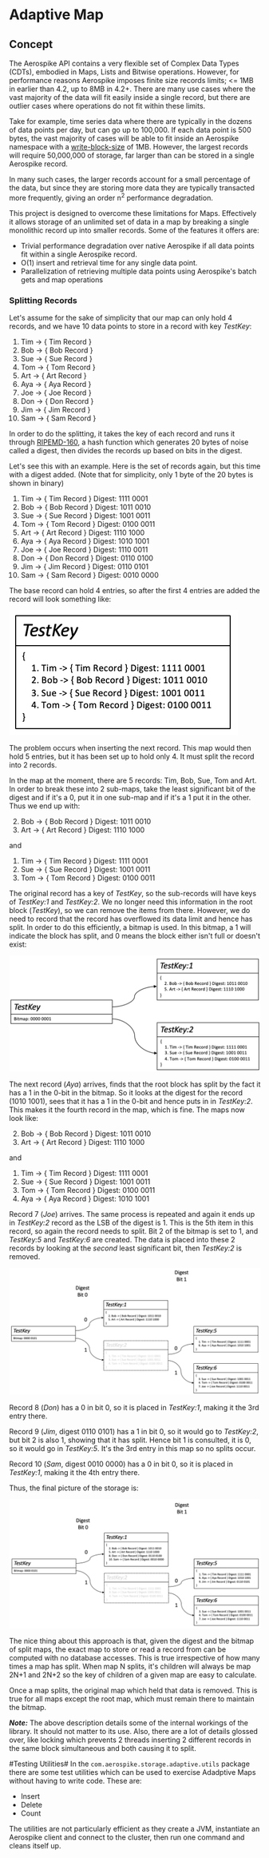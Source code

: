 # Adaptive Map
## Concept
The Aerospike API contains a very flexible set of Complex Data Types (CDTs), embodied in Maps, Lists and Bitwise operations. However, for performance reasons Aerospike imposes finite size records limits; <= 1MB in earlier than 4.2, up to 8MB in 4.2+. There are many use cases where the vast majority of the data will fit easily inside a single record, but there are outlier cases where operations do not fit within these limits.

Take for example, time series data where there are typically in the dozens of data points per day, but can go up to 100,000. If each data point is 500 bytes, the vast majority of cases will be able to fit inside an Aerospike namespace with a [write-block-size](https://www.aerospike.com/docs/reference/configuration/#write-block-size) of 1MB. However, the largest records will require 50,000,000 of storage, far larger than can be stored in a single Aerospike record.

In many such cases, the larger records account for a small percentage of the data, but since they are storing more data they are typically transacted more frequently, giving an order n<sup>2</sup> performance degradation.

This project is designed to overcome these limitations for Maps. Effectively it allows storage of an unlimited set of data in a map by breaking a single monolithic record up into smaller records. Some of the features it offers are:
* Trivial performance degradation over native Aerospike if all data points fit within a single Aerospike record.
* O(1) insert and retrieval time for any single data point.
* Parallelization of retrieving multiple data points using Aerospike's batch gets and map operations

### Splitting Records
Let's assume for the sake of simplicity that our map can only hold 4 records, and we have 10 data points to store in a record with key *TestKey*:

1. Tim -> { Tim Record }
2. Bob -> { Bob Record }
3. Sue -> { Sue Record }
4. Tom -> { Tom Record }
5. Art -> { Art Record }
6. Aya -> { Aya Record }
7. Joe -> { Joe Record }
8. Don -> { Don Record }
9. Jim -> { Jim Record }
10. Sam -> { Sam Record }

In order to do the splitting, it takes the key of each record and runs it through [RIPEMD-160](https://homes.esat.kuleuven.be/~bosselae/ripemd160/pdf/AB-9601/AB-9601.pdf), a hash function which generates 20 bytes of noise called a digest, then divides the records up based on bits in the digest.

Let's see this with an example. Here is the set of records again, but this time with a digest added. (Note that for simplicity, only 1 byte of the 20 bytes is shown in binary)

1. Tim -> { Tim Record } Digest: 1111 0001
2. Bob -> { Bob Record } Digest: 1011 0010
3. Sue -> { Sue Record } Digest: 1001 0011
4. Tom -> { Tom Record } Digest: 0100 0011
5. Art -> { Art Record } Digest: 1110 1000
6. Aya -> { Aya Record } Digest: 1010 1001
7. Joe -> { Joe Record } Digest: 1110 0011
8. Don -> { Don Record } Digest: 0110 0100
9. Jim -> { Jim Record } Digest: 0110 0101
10. Sam -> { Sam Record } Digest: 0010 0000


The base record can hold 4 entries, so after the first 4 entries are added the record will look something like:

![TestKey](/images/SingleKey.png)

The problem occurs when inserting the next record. This map would then hold 5 entries, but it has been set up to hold only 4. It must split the record into 2 records.

In the map at the moment, there are 5 records: Tim, Bob, Sue, Tom and Art. In order to break these into 2 sub-maps, take the least significant bit of the digest and if it's a 0, put it in one sub-map and if it's a 1 put it in the other. Thus we end up with:

2. Bob -> { Bob Record } Digest: 1011 0010
5. Art -> { Art Record } Digest: 1110 1000

and

1. Tim -> { Tim Record } Digest: 1111 0001
3. Sue -> { Sue Record } Digest: 1001 0011
4. Tom -> { Tom Record } Digest: 0100 0011

The original record has a key of *TestKey*, so the sub-records will have keys of *TestKey:1* and *TestKey:2*. We no longer need this information in the root block (*TestKey*), so we can remove the items from there. However, we do need to record that the record has overflowed its data limit and hence has split. In order to do this efficiently, a bitmap is used. In this bitmap, a 1 will indicate the block has split, and 0 means the block either isn't full or doesn't exist:
 
![OneSplit](/images/OneSplit.png)

The next record (*Aya*) arrives, finds that the root block has split by the fact it has a 1 in the 0-bit in the bitmap. So it looks at the digest for the record (1010 1001), sees that it has a 1 in the 0-bit and hence puts in in *TestKey:2*. This makes it the fourth record in the map, which is fine. The maps now look like:

2. Bob -> { Bob Record } Digest: 1011 0010
5. Art -> { Art Record } Digest: 1110 1000

and

1. Tim -> { Tim Record } Digest: 1111 0001
3. Sue -> { Sue Record } Digest: 1001 0011
4. Tom -> { Tom Record } Digest: 0100 0011
6. Aya -> { Aya Record } Digest: 1010 1001

Record 7 (*Joe*) arrives. The same process is repeated and again it ends up in *TestKey:2* record as the LSB of the digest is 1. This is the 5th item in this record, so again the record needs to split. Bit 2 of the bitmap is set to 1, and *TestKey:5* and *TestKey:6* are created. The data is placed into these 2 records by looking at the *second* least significant bit, then *TestKey:2* is removed. 

![Two Splits](/images/TwoSplits.png)

Record 8 (*Don*) has a 0 in bit 0, so it is placed in *TestKey:1*, making it the 3rd entry there.

Record 9 (*Jim*, digest 0110 0101) has a 1 in bit 0, so it would go to *TestKey:2*, but bit 2 is also 1, showing that it has split. Hence bit 1 is consulted, it is 0, so it would go in *TestKey:5*. It's the 3rd entry in this map so no splits occur.

Record 10 (*Sam*, digest 0010 0000) has a 0 in bit 0, so it is placed in *TestKey:1*, making it the 4th entry there.

Thus, the final picture of the storage is:

![Final](/images/Final.png)

The nice thing about this approach is that, given the digest and the bitmap of split maps, the exact map to store or read a record from can be computed with no database accesses. This is true irrespective of how many times a map has split. When map N splits, it's children will always be map 2N+1 and 2N+2 so the key of children of a given map are easy to calculate.

Once a map splits, the original map which held that data is removed. This is true for all maps except the root map, which must remain there to maintain the bitmap.

_**Note:**_ The above description details some of the internal workings of the library. It should not matter to its use. Also, there are a lot of details glossed over, like locking which prevents 2 threads inserting 2 different records in the same block simultaneous and both causing it to split.

#Testing Utilities#
In the `com.aerospike.storage.adaptive.utils` package there are some test utilities which can be used to exercise Adadptive Maps without having to write code. These are:
* Insert
* Delete
* Count

The utilities are not particularly efficient as they create a JVM, instantiate an Aerospike client and connect to the cluster, then run one command and cleans itself up.
